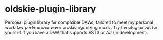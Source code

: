 # oldskie-plugin-library
Personal plugin library for compatible DAWs, tailored to meet my personal workflow preferences when producing/mixing music. Try the plugins out for yourself if you have a DAW that supports VST3 or AU (in development).
